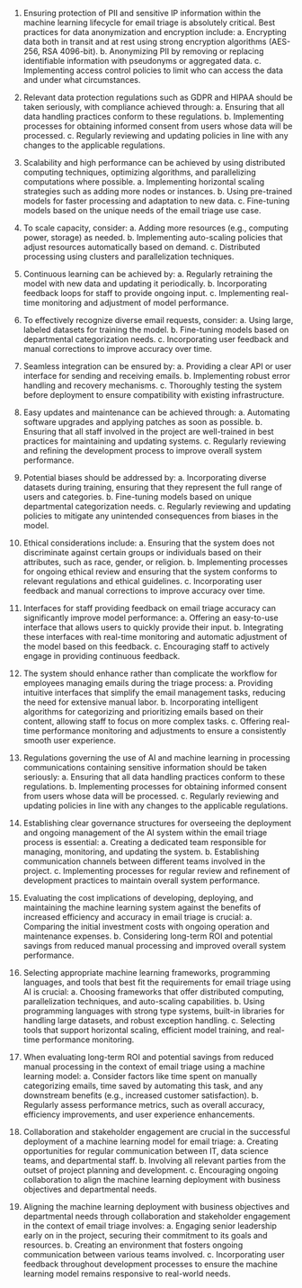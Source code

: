  1. Ensuring protection of PII and sensitive IP information within the machine learning lifecycle for email triage is absolutely critical. Best practices for data anonymization and encryption include:
   a. Encrypting data both in transit and at rest using strong encryption algorithms (AES-256, RSA 4096-bit).
   b. Anonymizing PII by removing or replacing identifiable information with pseudonyms or aggregated data.
   c. Implementing access control policies to limit who can access the data and under what circumstances.

2. Relevant data protection regulations such as GDPR and HIPAA should be taken seriously, with compliance achieved through:
   a. Ensuring that all data handling practices conform to these regulations.
   b. Implementing processes for obtaining informed consent from users whose data will be processed.
   c. Regularly reviewing and updating policies in line with any changes to the applicable regulations.

3. Scalability and high performance can be achieved by using distributed computing techniques, optimizing algorithms, and parallelizing computations where possible.
   a. Implementing horizontal scaling strategies such as adding more nodes or instances.
   b. Using pre-trained models for faster processing and adaptation to new data.
   c. Fine-tuning models based on the unique needs of the email triage use case.

4. To scale capacity, consider:
   a. Adding more resources (e.g., computing power, storage) as needed.
   b. Implementing auto-scaling policies that adjust resources automatically based on demand.
   c. Distributed processing using clusters and parallelization techniques.

5. Continuous learning can be achieved by:
   a. Regularly retraining the model with new data and updating it periodically.
   b. Incorporating feedback loops for staff to provide ongoing input.
   c. Implementing real-time monitoring and adjustment of model performance.

6. To effectively recognize diverse email requests, consider:
   a. Using large, labeled datasets for training the model.
   b. Fine-tuning models based on departmental categorization needs.
   c. Incorporating user feedback and manual corrections to improve accuracy over time.

7. Seamless integration can be ensured by:
   a. Providing a clear API or user interface for sending and receiving emails.
   b. Implementing robust error handling and recovery mechanisms.
   c. Thoroughly testing the system before deployment to ensure compatibility with existing infrastructure.

8. Easy updates and maintenance can be achieved through:
   a. Automating software upgrades and applying patches as soon as possible.
   b. Ensuring that all staff involved in the project are well-trained in best practices for maintaining and updating systems.
   c. Regularly reviewing and refining the development process to improve overall system performance.

9. Potential biases should be addressed by:
   a. Incorporating diverse datasets during training, ensuring that they represent the full range of users and categories.
   b. Fine-tuning models based on unique departmental categorization needs.
   c. Regularly reviewing and updating policies to mitigate any unintended consequences from biases in the model.

10. Ethical considerations include:
   a. Ensuring that the system does not discriminate against certain groups or individuals based on their attributes, such as race, gender, or religion.
   b. Implementing processes for ongoing ethical review and ensuring that the system conforms to relevant regulations and ethical guidelines.
   c. Incorporating user feedback and manual corrections to improve accuracy over time.

11. Interfaces for staff providing feedback on email triage accuracy can significantly improve model performance:
   a. Offering an easy-to-use interface that allows users to quickly provide their input.
   b. Integrating these interfaces with real-time monitoring and automatic adjustment of the model based on this feedback.
   c. Encouraging staff to actively engage in providing continuous feedback.

12. The system should enhance rather than complicate the workflow for employees managing emails during the triage process:
   a. Providing intuitive interfaces that simplify the email management tasks, reducing the need for extensive manual labor.
   b. Incorporating intelligent algorithms for categorizing and prioritizing emails based on their content, allowing staff to focus on more complex tasks.
   c. Offering real-time performance monitoring and adjustments to ensure a consistently smooth user experience.

13. Regulations governing the use of AI and machine learning in processing communications containing sensitive information should be taken seriously:
   a. Ensuring that all data handling practices conform to these regulations.
   b. Implementing processes for obtaining informed consent from users whose data will be processed.
   c. Regularly reviewing and updating policies in line with any changes to the applicable regulations.

14. Establishing clear governance structures for overseeing the deployment and ongoing management of the AI system within the email triage process is essential:
   a. Creating a dedicated team responsible for managing, monitoring, and updating the system.
   b. Establishing communication channels between different teams involved in the project.
   c. Implementing processes for regular review and refinement of development practices to maintain overall system performance.

15. Evaluating the cost implications of developing, deploying, and maintaining the machine learning system against the benefits of increased efficiency and accuracy in email triage is crucial:
   a. Comparing the initial investment costs with ongoing operation and maintenance expenses.
   b. Considering long-term ROI and potential savings from reduced manual processing and improved overall system performance.

16. Selecting appropriate machine learning frameworks, programming languages, and tools that best fit the requirements for email triage using AI is crucial:
   a. Choosing frameworks that offer distributed computing, parallelization techniques, and auto-scaling capabilities.
   b. Using programming languages with strong type systems, built-in libraries for handling large datasets, and robust exception handling.
   c. Selecting tools that support horizontal scaling, efficient model training, and real-time performance monitoring.

17. When evaluating long-term ROI and potential savings from reduced manual processing in the context of email triage using a machine learning model:
   a. Consider factors like time spent on manually categorizing emails, time saved by automating this task, and any downstream benefits (e.g., increased customer satisfaction).
   b. Regularly assess performance metrics, such as overall accuracy, efficiency improvements, and user experience enhancements.

18. Collaboration and stakeholder engagement are crucial in the successful deployment of a machine learning model for email triage:
   a. Creating opportunities for regular communication between IT, data science teams, and departmental staff.
   b. Involving all relevant parties from the outset of project planning and development.
   c. Encouraging ongoing collaboration to align the machine learning deployment with business objectives and departmental needs.

19. Aligning the machine learning deployment with business objectives and departmental needs through collaboration and stakeholder engagement in the context of email triage involves:
   a. Engaging senior leadership early on in the project, securing their commitment to its goals and resources.
   b. Creating an environment that fosters ongoing communication between various teams involved.
   c. Incorporating user feedback throughout development processes to ensure the machine learning model remains responsive to real-world needs.